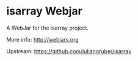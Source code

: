 isarray Webjar
===============

A WebJar for the isarray project.

More info: http://webjars.org

Upstream: https://github.com/juliangruber/isarray
